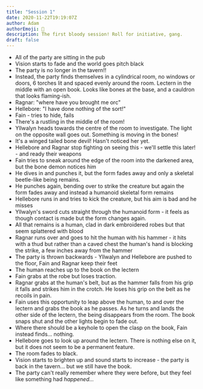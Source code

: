 ```yaml
---
title: "Session 1"
date: 2020-11-22T19:19:07Z
author: Adam
authorEmoji: 👼
description: The first bloody session! Roll for initiative, gang.
draft: false
---
```


- All of the party are sitting in the pub
- Vision starts to fade and the world goes pitch black
- The party is no longer in the tavern!!
- Instead, the party finds themselves in a cylindrical room, no windows or doors, 6 torches lit and spaced evenly around the room. Lectern in the middle with an open book. Looks like bones at the base, and a cauldron that looks flaming-ish.
- Ragnar: "where have you brought me orc"
- Hellebore: "I have done nothing of the sort!"
- Fain - tries to hide, fails
- There's a rustling in the middle of the room!
- Yllwalyn heads towards the centre of the room to investigate. The light on the opposite wall goes out. Something is moving in the bones!
- It's a winged tailed bone devil! Hasn't noticed her yet.
- Hellebore and Ragnar stop fighting on seeing this - we'll settle this later! - and ready their weapons
- Fain tries to sneak around the edge of the room into the darkened area, but the bone demon notices him
- He dives in and punches it, but the form fades away and only a skeletal beetle-like being remains. 
- He punches again, bending over to strike the creature but again the form fades away and instead a humanoid skeletal form remains
- Hellebore runs in and tries to kick the creature, but his aim is bad and he misses
- Yllwalyn's sword cuts straight through the humanoid form - it feels as though contact is made but the form changes again.
- All that remains is a human, clad in dark embroidered robes but that seem splattered with blood
- Ragnar runs over and goes to hit the human with his hammer - it hits with a thud but rather than a caved chest the human's hand is blocking the strike, a few inches away from the hammer
- The party is thrown backwards - Yllwalyn and Hellebore are pushed to the floor, Fain and Ragnar keep their feet
- The human reaches up to the book on the lectern
- Fain grabs at the robe but loses traction.
- Ragnar grabs at the human's belt, but as the hammer falls from his grip it falls and strikes him in the crotch. He loses his grip on the belt as he recoils in pain.
- Fain uses this opportunity to leap above the human, to and over the lectern and grabs the book as he passes. As he turns and lands the other side of the lectern, the being disappears from the room. The book snaps shut and the other lights begin to fade out.
- Where there should be a keyhole to open the clasp on the book, Fain instead finds... nothing.
- Hellebore goes to look up around the lectern. There is nothing else on it, but it does not seem to be a permanent feature. 
- The room fades to black.
- Vision starts to brighten up and sound starts to increase - the party is back in the tavern... but we still have the book.
- The party can't really remember where they were before, but they feel like something had _happened..._
